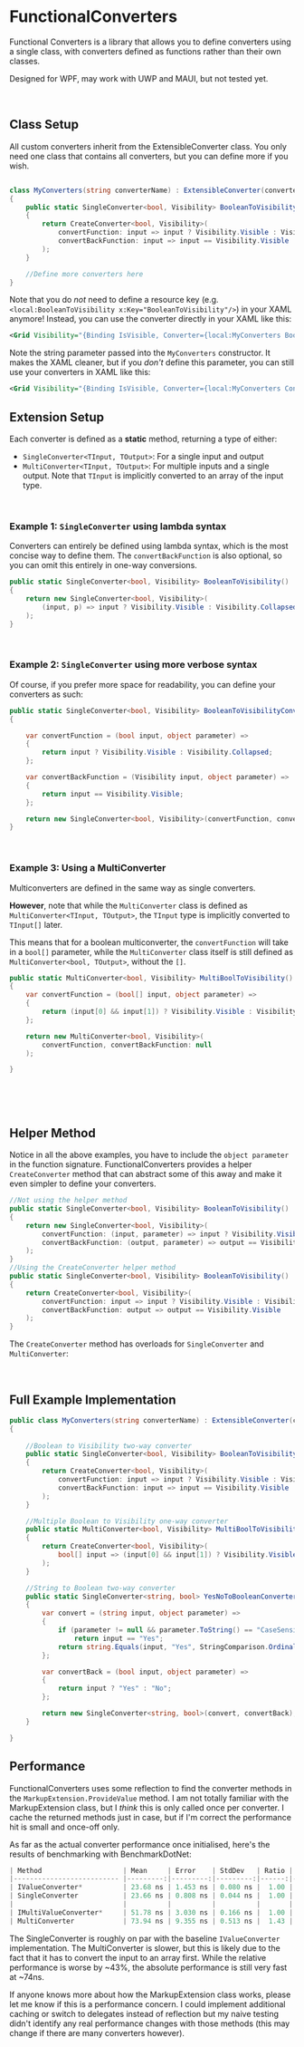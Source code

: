 # FunctionalConverters

Functional Converters is a library that allows you to define converters using a single class, with converters defined as functions rather than their own classes. 

Designed for WPF, may work with UWP and MAUI, but not tested yet.

&nbsp;

## Class Setup
All custom converters inherit from the ExtensibleConverter class. You only need one class that contains all converters, but you can define more if you wish.

```csharp

class MyConverters(string converterName) : ExtensibleConverter(converterName)
{
    public static SingleConverter<bool, Visibility> BooleanToVisibility()
    {
        return CreateConverter<bool, Visibility>(
            convertFunction: input => input ? Visibility.Visible : Visibility.Collapsed,
            convertBackFunction: input => input == Visibility.Visible
        );
    }

    //Define more converters here
}
```
Note that you do *not* need to define a resource key (e.g. ` <local:BooleanToVisibility x:Key="BooleanToVisibility"/>`) in your XAML anymore!
Instead, you can use the converter directly in your XAML like this:
```xml
<Grid Visibility="{Binding IsVisible, Converter={local:MyConverters BooleanToVisibility}}" />
```

Note the string parameter passed into the `MyConverters` constructor. It makes the XAML cleaner, but if you *don't* define this parameter, you can still use your converters in XAML like this:
```xml
<Grid Visibility="{Binding IsVisible, Converter={local:MyConverters Converter='BooleanToVisibility'}}" />
```


## Extension Setup
Each converter is defined as a **static** method, returning a type of either:
- `SingleConverter<TInput, TOutput>`: For a single input and output
- `MultiConverter<TInput, TOutput>`: For multiple inputs and a single output. Note that `TInput` is implicitly converted to an array of the input type. 

&nbsp;


### Example 1: `SingleConverter` using lambda syntax
Converters can entirely be defined using lambda syntax, which is the most concise way to define them. The `convertBackFunction` is also optional, so you can omit this entirely in one-way conversions.
```csharp
public static SingleConverter<bool, Visibility> BooleanToVisibility()
{
    return new SingleConverter<bool, Visibility>(
        (input, p) => input ? Visibility.Visible : Visibility.Collapsed
    );
}
```

&nbsp;


### Example 2: `SingleConverter` using more verbose syntax
Of course, if you prefer more space for readability, you can define your converters as such:
```csharp
public static SingleConverter<bool, Visibility> BooleanToVisibilityConverter()
{

    var convertFunction = (bool input, object parameter) =>
    {   
        return input ? Visibility.Visible : Visibility.Collapsed;
    };

    var convertBackFunction = (Visibility input, object parameter) =>
    {     
        return input == Visibility.Visible;
    };

    return new SingleConverter<bool, Visibility>(convertFunction, convertBackFunction);
}

```
&nbsp;



### Example 3: Using a MultiConverter
Multiconverters are defined in the same way as single converters.

**However**, note that while the `MultiConverter` class is defined as `MultiConverter<TInput, TOutput>`, the `TInput` type is implicitly converted to `TInput[]` later.

This means that for a boolean multiconverter, the `convertFunction` will take in a `bool[]` parameter, while the `MultiConverter` class itself is still defined as `MultiConverter<bool, TOutput>`, without the `[]`.
```csharp
public static MultiConverter<bool, Visibility> MultiBoolToVisibility()
{
    var convertFunction = (bool[] input, object parameter) =>
    {
        return (input[0] && input[1]) ? Visibility.Visible : Visibility.Collapsed;
    };

    return new MultiConverter<bool, Visibility>(
        convertFunction, convertBackFunction: null
    );

}

```
&nbsp;

&nbsp;

## Helper Method
Notice in all the above examples, you have to include the `object parameter` in the function signature. 
FunctionalConverters provides a helper `CreateConverter` method that can abstract some of this away and make it even simpler to define your converters.

```csharp
//Not using the helper method
public static SingleConverter<bool, Visibility> BooleanToVisibility()
{ 
    return new SingleConverter<bool, Visibility>(
        convertFunction: (input, parameter) => input ? Visibility.Visible : Visibility.Collapsed,
        convertBackFunction: (output, parameter) => output == Visibility.Visible
    );
}
//Using the CreateConverter helper method
public static SingleConverter<bool, Visibility> BooleanToVisibility()
{
    return CreateConverter<bool, Visibility>(
        convertFunction: input => input ? Visibility.Visible : Visibility.Collapsed,
        convertBackFunction: output => output == Visibility.Visible
    );
}

```

The `CreateConverter` method has overloads for `SingleConverter` and `MultiConverter`:
&nbsp;

&nbsp;
## Full Example Implementation
```csharp
public class MyConverters(string converterName) : ExtensibleConverter(converterName)
{
   
    //Boolean to Visibility two-way converter
    public static SingleConverter<bool, Visibility> BooleanToVisibility()
    {
        return CreateConverter<bool, Visibility>(
            convertFunction: input => input ? Visibility.Visible : Visibility.Collapsed,
            convertBackFunction: input => input == Visibility.Visible
        );
    }

    //Multiple Boolean to Visibility one-way converter
    public static MultiConverter<bool, Visibility> MultiBoolToVisibility()
    {
        return CreateConverter<bool, Visibility>(
            bool[] input => (input[0] && input[1]) ? Visibility.Visible : Visibility.Collapsed
        );
    }

    //String to Boolean two-way converter
    public static SingleConverter<string, bool> YesNoToBooleanConverter()
    {
        var convert = (string input, object parameter) =>
        {
            if (parameter != null && parameter.ToString() == "CaseSensitive")
                return input == "Yes";
            return string.Equals(input, "Yes", StringComparison.OrdinalIgnoreCase);
        };

        var convertBack = (bool input, object parameter) =>
        {
            return input ? "Yes" : "No";
        };

        return new SingleConverter<string, bool>(convert, convertBack);
    }

}
```


## Performance
FunctionalConverters uses some reflection to find the converter methods in the `MarkupExtension.ProvideValue` method. 
I am not totally familiar with the MarkupExtension class, but I *think* this is only called once per converter. I cache the returned methods just in case, but if I'm correct the performance hit is small and once-off only.

As far as the actual converter performance once initialised, here's the results of benchmarking with BenchmarkDotNet:

```powershell
| Method                    | Mean     | Error    | StdDev   | Ratio | Gen0   | Allocated | Alloc Ratio |
|-------------------------- |---------:|---------:|---------:|------:|-------:|----------:|------------:|
| IValueConverter*          | 23.68 ns | 1.453 ns | 0.080 ns |  1.00 | 0.0029 |      48 B |        1.00 |
| SingleConverter           | 23.66 ns | 0.808 ns | 0.044 ns |  1.00 | 0.0029 |      48 B |        1.00 |
|                           |          |          |          |       |        |           |
| IMultiValueConverter*     | 51.78 ns | 3.030 ns | 0.166 ns |  1.00 | 0.0081 |     136 B |        1.00 |
| MultiConverter            | 73.94 ns | 9.355 ns | 0.513 ns |  1.43 | 0.0114 |     192 B |        1.41 |
```

The SingleConverter is roughly on par with the baseline `IValueConverter` implementation. 
The MultiConverter is slower, but this is likely due to the fact that it has to convert the input to an array first. While the relative performance is worse by ~43%, the absolute performance is still very fast at ~74ns. 

If anyone knows more about how the MarkupExtension class works, please let me know if this is a performance concern. I could implement additional caching or switch to delegates instead of reflection but my naive testing didn't identify any real performance changes with those methods (this may change if there are many converters however). 

